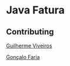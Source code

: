 # Java Fatura


## Contributing

[Guilherme Viveiros](https://github.com/GuilhermeViveiros)

[Gonçalo Faria](https://github.com/Goncalo-Faria)





